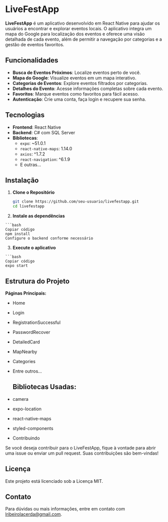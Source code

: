 # LiveFestApp

**LiveFestApp** é um aplicativo desenvolvido em React Native para ajudar os usuários a encontrar e explorar eventos locais. O aplicativo integra um mapa do Google para localização dos eventos e oferece uma visão detalhada de cada evento, além de permitir a navegação por categorias e a gestão de eventos favoritos.

## Funcionalidades

- **Busca de Eventos Próximos**: Localize eventos perto de você.
- **Mapa do Google**: Visualize eventos em um mapa interativo.
- **Categorias de Eventos**: Explore eventos filtrados por categorias.
- **Detalhes do Evento**: Acesse informações completas sobre cada evento.
- **Favoritos**: Marque eventos como favoritos para fácil acesso.
- **Autenticação**: Crie uma conta, faça login e recupere sua senha.

## Tecnologias

- **Frontend**: React Native
- **Backend**: C# com SQL Server
- **Bibliotecas**:
  - `expo`: ~51.0.1
  - `react-native-maps`: 1.14.0
  - `axios`: ^1.7.2
  - `react-navigation`: ^6.1.9
  - E outras...

## Instalação

1. **Clone o Repositório**

   ```bash
   git clone https://github.com/seu-usuario/livefestapp.git
   cd livefestapp

  2. **Instale as dependências**

    ```bash
    Copiar código
    npm install
    Configure o backend conforme necessário

  3. **Execute o aplicativo**

    ```bash
    Copiar código
    expo start


## Estrutura do Projeto
**Páginas Principais:**

- Home
- Login
- RegistrationSuccessful
- PasswordRecover
- DetailedCard
- MapNearby
- Categories
- Entre outros...
  
  ## Bibliotecas Usadas:

- camera
- expo-location
- react-native-maps
- styled-components
- Contribuindo

Se você deseja contribuir para o LiveFestApp, fique à vontade para abrir uma issue ou enviar um pull request. Suas contribuições são bem-vindas!

## Licença
Este projeto está licenciado sob a Licença MIT.

## Contato
Para dúvidas ou mais informações, entre em contato com lribeirolacerda@gmail.com.
